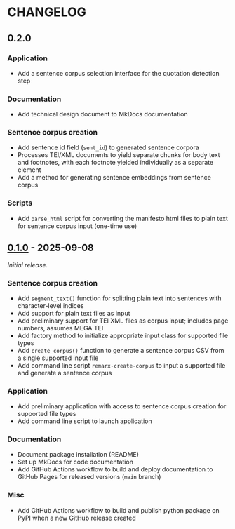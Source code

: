 # CHANGELOG

## 0.2.0

### Application

- Add a sentence corpus selection interface for the quotation detection step

### Documentation

- Add technical design document to MkDocs documentation

### Sentence corpus creation

- Add sentence id field (`sent_id`) to generated sentence corpora
- Processes TEI/XML documents to yield separate chunks for body text and footnotes, with each footnote yielded individually as a separate element
- Add a method for generating sentence embeddings from sentence corpus

### Scripts

- Add `parse_html` script for converting the manifesto html files to plain text for sentence corpus input (one-time use)

## [0.1.0] - 2025-09-08

_Initial release._

### Sentence corpus creation

- Add `segment_text()` function for splitting plain text into sentences with character-level indices
- Add support for plain text files as input
- Add preliminary support for TEI XML files as corpus input; includes page numbers, assumes MEGA TEI
- Add factory method to initialize appropriate input class for supported file types
- Add `create_corpus()` function to generate a sentence corpus CSV from a single supported input file
- Add command line script `remarx-create-corpus` to input a supported file and generate a sentence corpus

### Application

- Add preliminary application with access to sentence corpus creation for supported file types
- Add command line script to launch application

### Documentation

- Document package installation (README)
- Set up MkDocs for code documentation
- Add GitHub Actions workflow to build and deploy documentation to GitHub Pages for released versions (`main` branch)

### Misc

- Add GitHub Actions workflow to build and publish python package on PyPI when a new GitHub release created

[0.1.0]: https://github.com/Princeton-CDH/remarx/tree/0.1
